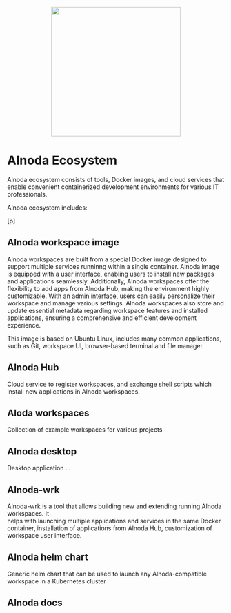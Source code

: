 <p align="center">
  <img src="../img/ecosystem.svg" alt="" width="300">
</p>


# Alnoda Ecosystem

Alnoda ecosystem consists of tools, Docker images, and cloud services that enable convenient containerized development environments for 
various IT professionals. 

Alnoda ecosystem includes:

[p]
## Alnoda workspace image
Alnoda workspaces are built from a special Docker image designed to support multiple services runninng within a single container. 
Alnoda image is equipped with a user interface, enabling users to install new packages and applications seamlessly. 
Additionally, Alnoda workspaces offer the flexibility to add apps from Alnoda Hub, making the environment highly customizable. 
With an admin interface, users can easily personalize their workspace and manage various settings. 
Alnoda workspaces also store and update essential metadata regarding workspace features and installed applications, 
ensuring a comprehensive and efficient development experience.

This image is based on Ubuntu Linux, includes many common applications, such as Git, workspace UI, browser-based terminal and file manager. 

## Alnoda Hub
Cloud service to register workspaces, and exchange shell scripts which install new applications in Alnoda workspaces.

## Aloda workspaces  
Collection of example workspaces for various projects

## Alnoda desktop 
Desktop application ...

## Alnoda-wrk
Alnoda-wrk is a tool that allows building new and extending running Alnoda workspaces. It  
helps with launching multiple applications and services in the same Docker container, installation of applications from Alnoda Hub, 
customization of workspace user interface. 

## Alnoda helm chart
Generic helm chart that can be used to launch any Alnoda-compatible workspace in a Kubernetes cluster

## Alnoda docs



